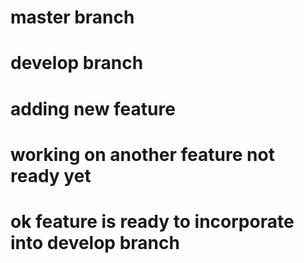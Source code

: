 # master branch
# develop branch
# adding new feature
# working on another feature not ready yet
# ok feature is ready to incorporate into develop branch
